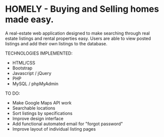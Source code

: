# HOMELY - Buying and Selling homes made easy.
A real-estate web application designed to make searching through real estate listings and rental properties easy. Users are able to view posted listings and add their own listings to the database.

TECHNOLOGIES IMPLEMENTED:
- HTML/CSS
- Bootstrap
- Javascript / jQuery
- PHP
- MySQL / phpMyAdmin

TO DO:
- Make Google Maps API work
- Searchable locations
- Sort listings by specifications
- Improve design interface
- Add functional automated email for "forgot password"
- Improve layout of individual listing pages
